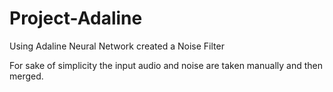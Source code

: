 # Project-Adaline

Using Adaline Neural Network created a Noise Filter

For sake of simplicity the input audio and noise are taken manually and then merged.
